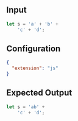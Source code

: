 
## Input
```javascript input
let s = 'a' + 'b' +
    'c' + 'd';
```

## Configuration
```json configuration
{
  "extension": "js"
}
```

## Expected Output
```javascript expected output
let s = 'ab' +
    'c' + 'd';
```
